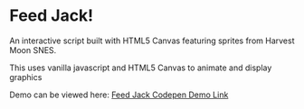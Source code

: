 Feed Jack!
======
An interactive script built with HTML5 Canvas featuring sprites from Harvest Moon SNES.

This uses vanilla javascript and HTML5 Canvas to animate and display graphics

Demo can be viewed here: [Feed Jack Codepen Demo Link](http://codepen.io/mimikim/pen/VjVZWw)